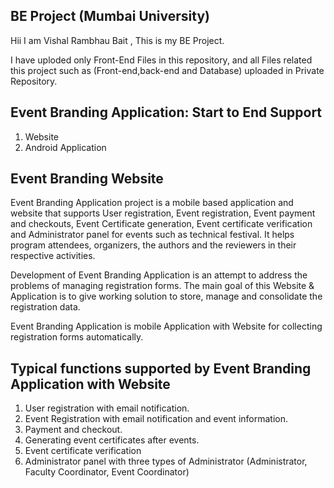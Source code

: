 ## BE Project (Mumbai University)

Hii I am Vishal Rambhau Bait , This is my BE Project.

I have uploded only Front-End Files in this repository, and all Files related this project such as (Front-end,back-end and Database) uploaded in Private Repository.

## Event Branding Application: Start to End Support

1. Website
2. Android Application

## Event Branding Website

Event Branding Application project is a mobile based application and website that supports User registration, Event registration, Event payment and checkouts, Event Certificate generation, Event certificate verification and Administrator panel for events such as technical festival. It helps program attendees, organizers, the authors and the reviewers in their respective activities.

Development of Event Branding Application is an attempt to address the problems of managing registration forms. The main goal of this Website & Application is to give working solution to store, manage and consolidate the registration data.

Event Branding Application is mobile Application with Website for collecting registration forms automatically.

## Typical functions supported by Event Branding Application with Website

1. User registration with email notification.
2. Event Registration with email notification and event information.
3. Payment and checkout.
4. Generating event certificates after events.
5. Event certificate verification
6. Administrator panel with three types of Administrator (Administrator, Faculty Coordinator, Event Coordinator)
